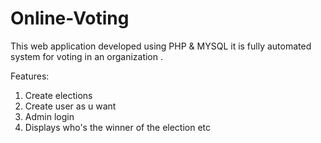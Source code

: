 # Online-Voting
This web application developed using PHP & MYSQL it is fully automated system for voting in an organization .

Features:
1) Create elections 
2) Create user as u want 
3) Admin login 
4) Displays who's the winner of the election etc
